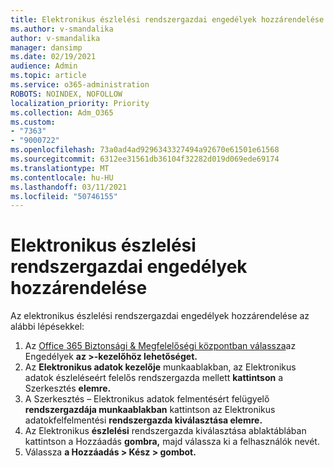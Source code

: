 ```yaml
---
title: Elektronikus észlelési rendszergazdai engedélyek hozzárendelése
ms.author: v-smandalika
author: v-smandalika
manager: dansimp
ms.date: 02/19/2021
audience: Admin
ms.topic: article
ms.service: o365-administration
ROBOTS: NOINDEX, NOFOLLOW
localization_priority: Priority
ms.collection: Adm_O365
ms.custom:
- "7363"
- "9000722"
ms.openlocfilehash: 73a0ad4ad9296343327494a92670e61501e61568
ms.sourcegitcommit: 6312ee31561db36104f32282d019d069ede69174
ms.translationtype: MT
ms.contentlocale: hu-HU
ms.lasthandoff: 03/11/2021
ms.locfileid: "50746155"
---
```

# <a name="assign-ediscovery-administrator-permissions"></a>Elektronikus észlelési rendszergazdai engedélyek hozzárendelése

Az elektronikus észlelési rendszergazdai engedélyek hozzárendelése az alábbi lépésekkel:

1. Az [Office 365 Biztonsági & Megfelelőségi központban válassza](https://sip.protection.office.com/)az Engedélyek **az >-kezelőhöz lehetőséget.**
2. Az **Elektronikus adatok kezelője** munkaablakban, az Elektronikus adatok észleléseért felelős rendszergazda mellett **kattintson** a Szerkesztés **elemre.**
3. A Szerkesztés – Elektronikus adatok felmentésért felügyelő **rendszergazdája munkaablakban** kattintson az Elektronikus adatokfelfelmentési **rendszergazda kiválasztása elemre.**
4. Az Elektronikus **észlelési** rendszergazda kiválasztása ablaktáblában kattintson a Hozzáadás **gombra,** majd válassza ki a felhasználók nevét.
5. Válassza **a Hozzáadás > Kész > gombot.**